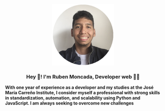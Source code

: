 <p align="center">
  <img width='200' src="./src/image0.png" />
  <h3 align="center">Hey 👋! I'm Ruben Moncada, Developer web 👨‍💻</h3>
</p>

**With one year of experience as a developer and my studies at the José María Carreño Institute, I consider myself a professional with strong skills in standardization, automation, and   scalability using Python and JavaScript. I am always seeking to overcome new challenges**
